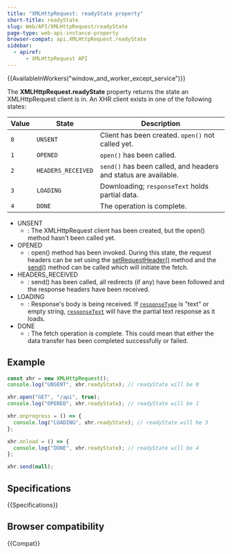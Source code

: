 ```yaml
---
title: "XMLHttpRequest: readyState property"
short-title: readyState
slug: Web/API/XMLHttpRequest/readyState
page-type: web-api-instance-property
browser-compat: api.XMLHttpRequest.readyState
sidebar:
  - apiref:
      - XMLHttpRequest API
---
```


{{AvailableInWorkers("window_and_worker_except_service")}}

The **XMLHttpRequest.readyState** property returns the state an XMLHttpRequest client is in. An XHR client exists in one of the following states:

| Value | State              | Description                                                     |
| ----- | ------------------ | --------------------------------------------------------------- |
| `0`   | `UNSENT`           | Client has been created. `open()` not called yet.               |
| `1`   | `OPENED`           | `open()` has been called.                                       |
| `2`   | `HEADERS_RECEIVED` | `send()` has been called, and headers and status are available. |
| `3`   | `LOADING`          | Downloading; `responseText` holds partial data.                 |
| `4`   | `DONE`             | The operation is complete.                                      |

- UNSENT
  - : The XMLHttpRequest client has been created, but the open() method hasn't been called yet.
- OPENED
  - : open() method has been invoked. During this state, the request headers can be set using the [setRequestHeader()](/en-US/docs/Web/API/XMLHttpRequest/setRequestHeader) method and the [send()](/en-US/docs/Web/API/XMLHttpRequest/send) method can be called which will initiate the fetch.
- HEADERS_RECEIVED
  - : send() has been called, all redirects (if any) have been followed and the response headers have been received.
- LOADING
  - : Response's body is being received. If [`responseType`](/en-US/docs/Web/API/XMLHttpRequest/responseType) is "text" or empty string, [`responseText`](/en-US/docs/Web/API/XMLHttpRequest/responseText) will have the partial text response as it loads.
- DONE
  - : The fetch operation is complete. This could mean that either the data transfer has been completed successfully or failed.

## Example

```js
const xhr = new XMLHttpRequest();
console.log("UNSENT", xhr.readyState); // readyState will be 0

xhr.open("GET", "/api", true);
console.log("OPENED", xhr.readyState); // readyState will be 1

xhr.onprogress = () => {
  console.log("LOADING", xhr.readyState); // readyState will be 3
};

xhr.onload = () => {
  console.log("DONE", xhr.readyState); // readyState will be 4
};

xhr.send(null);
```

## Specifications

{{Specifications}}

## Browser compatibility

{{Compat}}
